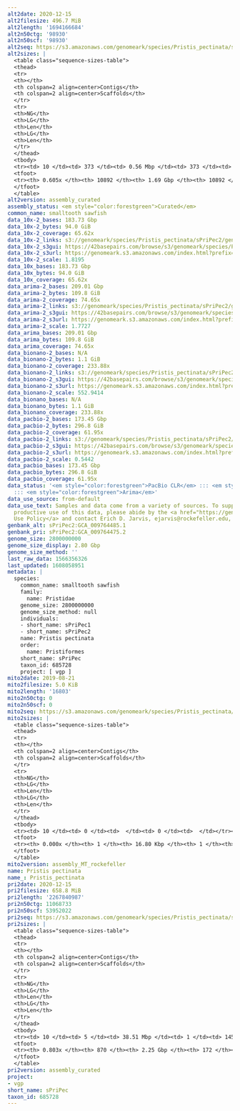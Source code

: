 ```yaml
---
alt2date: 2020-12-15
alt2filesize: 496.7 MiB
alt2length: '1694166684'
alt2n50ctg: '98930'
alt2n50scf: '98930'
alt2seq: https://s3.amazonaws.com/genomeark/species/Pristis_pectinata/sPriPec2/assembly_curated/sPriPec2.alt.cur.20201215.fasta.gz
alt2sizes: |
  <table class="sequence-sizes-table">
  <thead>
  <tr>
  <th></th>
  <th colspan=2 align=center>Contigs</th>
  <th colspan=2 align=center>Scaffolds</th>
  </tr>
  <tr>
  <th>NG</th>
  <th>LG</th>
  <th>Len</th>
  <th>LG</th>
  <th>Len</th>
  </tr>
  </thead>
  <tbody>
  <tr><td> 10 </td><td> 373 </td><td> 0.56 Mbp </td><td> 373 </td><td> 0.56 Mbp </td></tr><tr><td> 20 </td><td> 992 </td><td> 375.98 Kbp </td><td> 992 </td><td> 375.98 Kbp </td></tr><tr><td> 30 </td><td> 1885 </td><td> 263.33 Kbp </td><td> 1885 </td><td> 263.33 Kbp </td></tr><tr><td> 40 </td><td> 3186 </td><td> 176.20 Kbp </td><td> 3186 </td><td> 176.20 Kbp </td></tr><tr style="background-color:#cccccc;"><td> 50 </td><td> 5297 </td><td> 98.93 Kbp </td><td> 5297 </td><td> 98.93 Kbp </td></tr><tr><td> 60 </td><td> 10191 </td><td> 27.57 Kbp </td><td> 10191 </td><td> 27.57 Kbp </td></tr><tr><td> 70 </td><td> 0 </td><td>  </td><td> 0 </td><td>  </td></tr><tr><td> 80 </td><td> 0 </td><td>  </td><td> 0 </td><td>  </td></tr><tr><td> 90 </td><td> 0 </td><td>  </td><td> 0 </td><td>  </td></tr><tr><td> 100 </td><td> 0 </td><td>  </td><td> 0 </td><td>  </td></tr></tbody>
  <tfoot>
  <tr><th> 0.605x </th><th> 10892 </th><th> 1.69 Gbp </th><th> 10892 </th><th> 1.69 Gbp </th></tr>
  </tfoot>
  </table>
alt2version: assembly_curated
assembly_status: <em style="color:forestgreen">Curated</em>
common_name: smalltooth sawfish
data_10x-2_bases: 183.73 Gbp
data_10x-2_bytes: 94.0 GiB
data_10x-2_coverage: 65.62x
data_10x-2_links: s3://genomeark/species/Pristis_pectinata/sPriPec2/genomic_data/10x/<br>
data_10x-2_s3gui: https://42basepairs.com/browse/s3/genomeark/species/Pristis_pectinata/sPriPec2/genomic_data/10x/
data_10x-2_s3url: https://genomeark.s3.amazonaws.com/index.html?prefix=species/Pristis_pectinata/sPriPec2/genomic_data/10x/
data_10x-2_scale: 1.8195
data_10x_bases: 183.73 Gbp
data_10x_bytes: 94.0 GiB
data_10x_coverage: 65.62x
data_arima-2_bases: 209.01 Gbp
data_arima-2_bytes: 109.8 GiB
data_arima-2_coverage: 74.65x
data_arima-2_links: s3://genomeark/species/Pristis_pectinata/sPriPec2/genomic_data/arima/<br>
data_arima-2_s3gui: https://42basepairs.com/browse/s3/genomeark/species/Pristis_pectinata/sPriPec2/genomic_data/arima/
data_arima-2_s3url: https://genomeark.s3.amazonaws.com/index.html?prefix=species/Pristis_pectinata/sPriPec2/genomic_data/arima/
data_arima-2_scale: 1.7727
data_arima_bases: 209.01 Gbp
data_arima_bytes: 109.8 GiB
data_arima_coverage: 74.65x
data_bionano-2_bases: N/A
data_bionano-2_bytes: 1.1 GiB
data_bionano-2_coverage: 233.88x
data_bionano-2_links: s3://genomeark/species/Pristis_pectinata/sPriPec2/genomic_data/bionano/<br>
data_bionano-2_s3gui: https://42basepairs.com/browse/s3/genomeark/species/Pristis_pectinata/sPriPec2/genomic_data/bionano/
data_bionano-2_s3url: https://genomeark.s3.amazonaws.com/index.html?prefix=species/Pristis_pectinata/sPriPec2/genomic_data/bionano/
data_bionano-2_scale: 552.9414
data_bionano_bases: N/A
data_bionano_bytes: 1.1 GiB
data_bionano_coverage: 233.88x
data_pacbio-2_bases: 173.45 Gbp
data_pacbio-2_bytes: 296.8 GiB
data_pacbio-2_coverage: 61.95x
data_pacbio-2_links: s3://genomeark/species/Pristis_pectinata/sPriPec2/genomic_data/pacbio/<br>
data_pacbio-2_s3gui: https://42basepairs.com/browse/s3/genomeark/species/Pristis_pectinata/sPriPec2/genomic_data/pacbio/
data_pacbio-2_s3url: https://genomeark.s3.amazonaws.com/index.html?prefix=species/Pristis_pectinata/sPriPec2/genomic_data/pacbio/
data_pacbio-2_scale: 0.5442
data_pacbio_bases: 173.45 Gbp
data_pacbio_bytes: 296.8 GiB
data_pacbio_coverage: 61.95x
data_status: '<em style="color:forestgreen">PacBio CLR</em> ::: <em style="color:forestgreen">10x</em>
  ::: <em style="color:forestgreen">Arima</em>'
data_use_source: from-default
data_use_text: Samples and data come from a variety of sources. To support fair and
  productive use of this data, please abide by the <a href="https://genome10k.soe.ucsc.edu/data-use-policies/">Data
  Use Policy</a> and contact Erich D. Jarvis, ejarvis@rockefeller.edu, with any questions.
genbank_alt: sPriPec2:GCA_009764485.1
genbank_pri: sPriPec2:GCA_009764475.2
genome_size: 2800000000
genome_size_display: 2.80 Gbp
genome_size_method: ''
last_raw_data: 1566356326
last_updated: 1608058951
metadata: |
  species:
    common_name: smalltooth sawfish
    family:
      name: Pristidae
    genome_size: 2800000000
    genome_size_method: null
    individuals:
    - short_name: sPriPec1
    - short_name: sPriPec2
    name: Pristis pectinata
    order:
      name: Pristiformes
    short_name: sPriPec
    taxon_id: 685728
    project: [ vgp ]
mito2date: 2019-08-21
mito2filesize: 5.0 KiB
mito2length: '16803'
mito2n50ctg: 0
mito2n50scf: 0
mito2seq: https://s3.amazonaws.com/genomeark/species/Pristis_pectinata/sPriPec2/assembly_MT_rockefeller/sPriPec2.MT.20190821.fasta.gz
mito2sizes: |
  <table class="sequence-sizes-table">
  <thead>
  <tr>
  <th></th>
  <th colspan=2 align=center>Contigs</th>
  <th colspan=2 align=center>Scaffolds</th>
  </tr>
  <tr>
  <th>NG</th>
  <th>LG</th>
  <th>Len</th>
  <th>LG</th>
  <th>Len</th>
  </tr>
  </thead>
  <tbody>
  <tr><td> 10 </td><td> 0 </td><td>  </td><td> 0 </td><td>  </td></tr><tr><td> 20 </td><td> 0 </td><td>  </td><td> 0 </td><td>  </td></tr><tr><td> 30 </td><td> 0 </td><td>  </td><td> 0 </td><td>  </td></tr><tr><td> 40 </td><td> 0 </td><td>  </td><td> 0 </td><td>  </td></tr><tr style="background-color:#cccccc;"><td> 50 </td><td> 0 </td><td style="background-color:#ff8888;">  </td><td> 0 </td><td style="background-color:#ff8888;">  </td></tr><tr><td> 60 </td><td> 0 </td><td>  </td><td> 0 </td><td>  </td></tr><tr><td> 70 </td><td> 0 </td><td>  </td><td> 0 </td><td>  </td></tr><tr><td> 80 </td><td> 0 </td><td>  </td><td> 0 </td><td>  </td></tr><tr><td> 90 </td><td> 0 </td><td>  </td><td> 0 </td><td>  </td></tr><tr><td> 100 </td><td> 0 </td><td>  </td><td> 0 </td><td>  </td></tr></tbody>
  <tfoot>
  <tr><th> 0.000x </th><th> 1 </th><th> 16.80 Kbp </th><th> 1 </th><th> 16.80 Kbp </th></tr>
  </tfoot>
  </table>
mito2version: assembly_MT_rockefeller
name: Pristis pectinata
name_: Pristis_pectinata
pri2date: 2020-12-15
pri2filesize: 658.8 MiB
pri2length: '2267840987'
pri2n50ctg: 11068733
pri2n50scf: 53952022
pri2seq: https://s3.amazonaws.com/genomeark/species/Pristis_pectinata/sPriPec2/assembly_curated/sPriPec2.pri.cur.20201215.fasta.gz
pri2sizes: |
  <table class="sequence-sizes-table">
  <thead>
  <tr>
  <th></th>
  <th colspan=2 align=center>Contigs</th>
  <th colspan=2 align=center>Scaffolds</th>
  </tr>
  <tr>
  <th>NG</th>
  <th>LG</th>
  <th>Len</th>
  <th>LG</th>
  <th>Len</th>
  </tr>
  </thead>
  <tbody>
  <tr><td> 10 </td><td> 5 </td><td> 38.51 Mbp </td><td> 1 </td><td> 145.56 Mbp </td></tr><tr><td> 20 </td><td> 13 </td><td> 32.68 Mbp </td><td> 3 </td><td> 120.47 Mbp </td></tr><tr><td> 30 </td><td> 23 </td><td> 22.28 Mbp </td><td> 6 </td><td> 104.35 Mbp </td></tr><tr><td> 40 </td><td> 38 </td><td> 17.01 Mbp </td><td> 9 </td><td> 101.70 Mbp </td></tr><tr style="background-color:#cccccc;"><td> 50 </td><td> 58 </td><td style="background-color:#88ff88;"> 11.07 Mbp </td><td> 12 </td><td style="background-color:#88ff88;"> 53.95 Mbp </td></tr><tr><td> 60 </td><td> 87 </td><td> 8.14 Mbp </td><td> 18 </td><td> 44.17 Mbp </td></tr><tr><td> 70 </td><td> 143 </td><td> 3.00 Mbp </td><td> 26 </td><td> 31.93 Mbp </td></tr><tr><td> 80 </td><td> 640 </td><td> 68.70 Kbp </td><td> 40 </td><td> 5.27 Mbp </td></tr><tr><td> 90 </td><td> 0 </td><td>  </td><td> 0 </td><td>  </td></tr><tr><td> 100 </td><td> 0 </td><td>  </td><td> 0 </td><td>  </td></tr></tbody>
  <tfoot>
  <tr><th> 0.803x </th><th> 870 </th><th> 2.25 Gbp </th><th> 172 </th><th> 2.27 Gbp </th></tr>
  </tfoot>
  </table>
pri2version: assembly_curated
project:
- vgp
short_name: sPriPec
taxon_id: 685728
---
```

